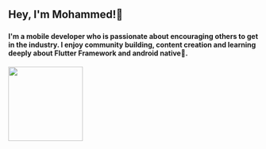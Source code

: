 <h2 align="left">Hey, I'm Mohammed!👋</h2>

###

<div align="left">
<h4>I'm a mobile developer who is passionate about encouraging others to get in the industry. I enjoy community building, content creation and learning deeply about Flutter Framework and android native🥑.</h4>
</div>


<img align="left" height="150" src="https://i.imgflip.com/1zd330.jpg"  />


###
